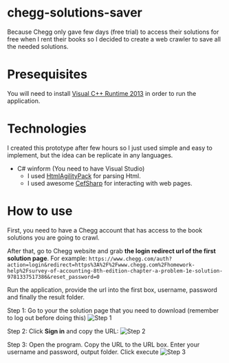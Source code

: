 # chegg-solutions-saver
Because Chegg only gave few days (free trial) to access their solutions for free when I rent their books so I decided to create a web crawler to save all the needed solutions.
# Presequisites
You will need to install <a href="https://www.microsoft.com/en-in/download/details.aspx?id=40784" target="_blank"> Visual C++ Runtime 2013</a> in order to run the application.
# Technologies
I created this prototype after few hours so I just used simple and easy to implement, but the idea can be replicate in any languages.
- C# winform (You need to have Visual Studio)
  - I used <a href="https://www.nuget.org/packages/HtmlAgilityPack/" target="_blank">HtmlAgilityPack</a> for parsing Html.
  - I used awesome <a href="https://github.com/cefsharp/CefSharp" target="_blank">CefSharp</a> for interacting with web pages.

# How to use
First, you need to have a Chegg account that has access to the book solutions you are going to crawl.

After that, go to Chegg website and grab **the login redirect url of the first solution page**. For example: `https://www.chegg.com/auth?action=login&redirect=https%3A%2F%2Fwww.chegg.com%2Fhomework-help%2Fsurvey-of-accounting-8th-edition-chapter-a-problem-1e-solution-9781337517386&reset_password=0`

Run the application, provide the url into the first box, username, password and finally the result folder.

Step 1: Go to your the solution page that you need to download (remember to log out before doing this)
![Step 1](https://github.com/hungqcao/chegg-solutions-saver/blob/master/images/1.PNG?raw=true)

Step 2: Click **Sign in** and copy the URL:
![Step 2](https://github.com/hungqcao/chegg-solutions-saver/blob/master/images/2.PNG?raw=true)

Step 3: Open the program. Copy the URL to the URL box. Enter your username and password, output folder. Click execute
![Step 3](https://github.com/hungqcao/chegg-solutions-saver/blob/master/images/3.PNG?raw=true)
